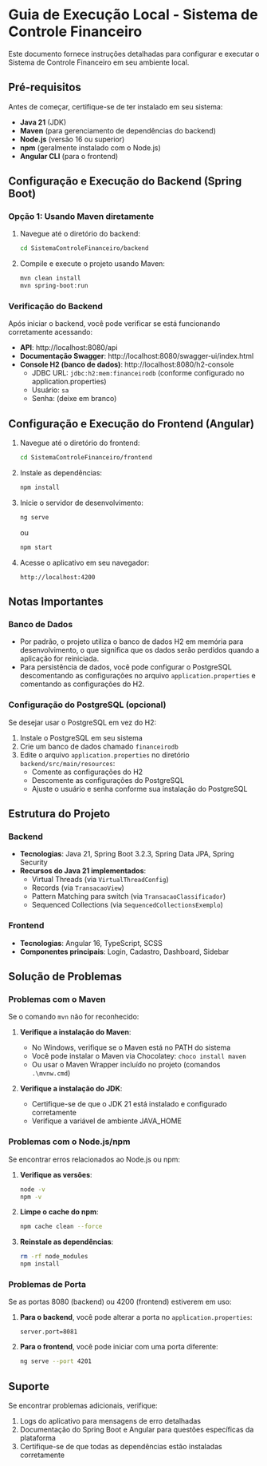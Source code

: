 # Guia de Execução Local - Sistema de Controle Financeiro

Este documento fornece instruções detalhadas para configurar e executar o Sistema de Controle Financeiro em seu ambiente local.

## Pré-requisitos

Antes de começar, certifique-se de ter instalado em seu sistema:

- **Java 21** (JDK)
- **Maven** (para gerenciamento de dependências do backend)
- **Node.js** (versão 16 ou superior)
- **npm** (geralmente instalado com o Node.js)
- **Angular CLI** (para o frontend)

## Configuração e Execução do Backend (Spring Boot)

### Opção 1: Usando Maven diretamente

1. Navegue até o diretório do backend:
   ```bash
   cd SistemaControleFinanceiro/backend
   ```

2. Compile e execute o projeto usando Maven:
   ```bash
   mvn clean install
   mvn spring-boot:run
   ```

### Verificação do Backend

Após iniciar o backend, você pode verificar se está funcionando corretamente acessando:

- **API**: http://localhost:8080/api
- **Documentação Swagger**: http://localhost:8080/swagger-ui/index.html
- **Console H2 (banco de dados)**: http://localhost:8080/h2-console
  - JDBC URL: `jdbc:h2:mem:financeirodb` (conforme configurado no application.properties)
  - Usuário: `sa`
  - Senha: (deixe em branco)

## Configuração e Execução do Frontend (Angular)

1. Navegue até o diretório do frontend:
   ```bash
   cd SistemaControleFinanceiro/frontend
   ```

2. Instale as dependências:
   ```bash
   npm install
   ```

3. Inicie o servidor de desenvolvimento:
   ```bash
   ng serve
   ```
   ou
   ```bash
   npm start
   ```

4. Acesse o aplicativo em seu navegador:
   ```
   http://localhost:4200
   ```

## Notas Importantes

### Banco de Dados

- Por padrão, o projeto utiliza o banco de dados H2 em memória para desenvolvimento, o que significa que os dados serão perdidos quando a aplicação for reiniciada.
- Para persistência de dados, você pode configurar o PostgreSQL descomentando as configurações no arquivo `application.properties` e comentando as configurações do H2.

### Configuração do PostgreSQL (opcional)

Se desejar usar o PostgreSQL em vez do H2:

1. Instale o PostgreSQL em seu sistema
2. Crie um banco de dados chamado `financeirodb`
3. Edite o arquivo `application.properties` no diretório `backend/src/main/resources`:
   - Comente as configurações do H2
   - Descomente as configurações do PostgreSQL
   - Ajuste o usuário e senha conforme sua instalação do PostgreSQL

## Estrutura do Projeto

### Backend

- **Tecnologias**: Java 21, Spring Boot 3.2.3, Spring Data JPA, Spring Security
- **Recursos do Java 21 implementados**:
  - Virtual Threads (via `VirtualThreadConfig`)
  - Records (via `TransacaoView`)
  - Pattern Matching para switch (via `TransacaoClassificador`)
  - Sequenced Collections (via `SequencedCollectionsExemplo`)

### Frontend

- **Tecnologias**: Angular 16, TypeScript, SCSS
- **Componentes principais**: Login, Cadastro, Dashboard, Sidebar

## Solução de Problemas

### Problemas com o Maven

Se o comando `mvn` não for reconhecido:

1. **Verifique a instalação do Maven**:
   - No Windows, verifique se o Maven está no PATH do sistema
   - Você pode instalar o Maven via Chocolatey: `choco install maven`
   - Ou usar o Maven Wrapper incluído no projeto (comandos `.\mvnw.cmd`)

2. **Verifique a instalação do JDK**:
   - Certifique-se de que o JDK 21 está instalado e configurado corretamente
   - Verifique a variável de ambiente JAVA_HOME

### Problemas com o Node.js/npm

Se encontrar erros relacionados ao Node.js ou npm:

1. **Verifique as versões**:
   ```bash
   node -v
   npm -v
   ```

2. **Limpe o cache do npm**:
   ```bash
   npm cache clean --force
   ```

3. **Reinstale as dependências**:
   ```bash
   rm -rf node_modules
   npm install
   ```

### Problemas de Porta

Se as portas 8080 (backend) ou 4200 (frontend) estiverem em uso:

1. **Para o backend**, você pode alterar a porta no `application.properties`:
   ```properties
   server.port=8081
   ```

2. **Para o frontend**, você pode iniciar com uma porta diferente:
   ```bash
   ng serve --port 4201
   ```

## Suporte

Se encontrar problemas adicionais, verifique:

1. Logs do aplicativo para mensagens de erro detalhadas
2. Documentação do Spring Boot e Angular para questões específicas da plataforma
3. Certifique-se de que todas as dependências estão instaladas corretamente